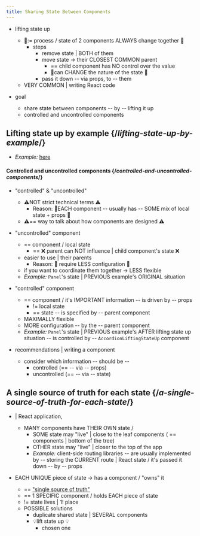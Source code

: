 ```yaml
---
title: Sharing State Between Components
---
```


* lifting state up
  * 👀:= process / state of 2 components ALWAYS change together 👀
    * steps
      * remove state | BOTH of them 
      * move state -> their CLOSEST COMMON parent
        * == child component has NO control over the value
        * 👀can CHANGE the nature of the state 👀
      * pass it down -- via props, to -- them 
  * VERY COMMON | writing React code

* goal
  * share state between components -- by -- lifting it up
  * controlled and uncontrolled components

## Lifting state up by example {/*lifting-state-up-by-example*/}

* _Example:_ [here](/samples/learn/managingState/sharing-state-between-components)

#### Controlled and uncontrolled components {/*controlled-and-uncontrolled-components*/}

* "controlled" & "uncontrolled"
  * ⚠️NOT strict technical terms ⚠️
    * Reason: 🧠EACH component -- usually has -- SOME mix of local state + props 🧠
  * ⚠️== way to talk about how components are designed ⚠️


* "uncontrolled" component
  * == component / local state 
    * == ❌ parent can NOT influence | child component's state ❌
  * easier to use | their parents
    * Reason: 🧠 require LESS configuration 🧠
  * if you want to coordinate them together -> LESS flexible 
  * _Example:_ `Panel`'s state | PREVIOUS example's ORIGINAL situation

* "controlled" component 
  * == component / it's IMPORTANT information -- is driven by -- props 
    * != local state
    * == state -- is specified by -- parent component
  * MAXIMALLY flexible
  * MORE configuration -- by the -- parent component
  * _Example:_ `Panel`'s state | PREVIOUS example's AFTER lifting state up situation -- is controlled by -- `AccordionLiftingStateUp` component

* recommendations | writing a component
  * consider which information -- should be --
    * controlled (== -- via -- props)
    * uncontrolled (== -- via -- state) 

## A single source of truth for each state {/*a-single-source-of-truth-for-each-state*/}

* | React application,
  * MANY components have THEIR OWN state /
    * SOME state may "live" | close to the leaf components ( == components | bottom of the tree)
    * OTHER state may "live" | closer to the top of the app
    * _Example:_ client-side routing libraries -- are usually implemented by -- storing the CURRENT route | React state / it's passed it down -- by -- props

* EACH UNIQUE piece of state -> has a component / "owns" it
  * == ["single source of truth"](https://en.wikipedia.org/wiki/Single_source_of_truth)
  * == 1 SPECIFIC component / holds EACH piece of state  
  * != state lives | 1! place
  * POSSIBLE solutions
    * duplicate shared state | SEVERAL components
    * 💡lift state up 💡
      * chosen one
